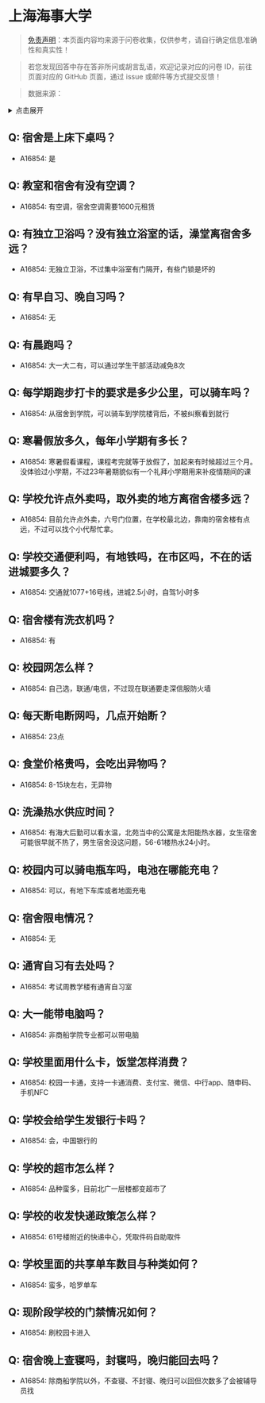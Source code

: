# 上海海事大学

> [免责声明](https://colleges.chat/#_3)：本页面内容均来源于问卷收集，仅供参考，请自行确定信息准确性和真实性！

> 若您发现回答中存在答非所问或胡言乱语，欢迎记录对应的问卷 ID，前往页面对应的 GitHub 页面，通过 issue 或邮件等方式提交反馈！

> 数据来源：

<details><summary>点击展开</summary>
<ul>
<li>A16854: 匿名 (2023 年 02 月)</li>
</ul>
</details>

## Q: 宿舍是上床下桌吗？

- A16854: 是

## Q: 教室和宿舍有没有空调？

- A16854: 有空调，宿舍空调需要1600元租赁

## Q: 有独立卫浴吗？没有独立浴室的话，澡堂离宿舍多远？

- A16854: 无独立卫浴，不过集中浴室有门隔开，有些门锁是坏的

## Q: 有早自习、晚自习吗？

- A16854: 无

## Q: 有晨跑吗？

- A16854: 大一大二有，可以通过学生干部活动减免8次

## Q: 每学期跑步打卡的要求是多少公里，可以骑车吗？

- A16854: 从宿舍到学院，可以骑车到学院楼背后，不被纠察看到就行

## Q: 寒暑假放多久，每年小学期有多长？

- A16854: 寒暑假看课程，课程考完就等于放假了，加起来有时候超过三个月。没体验过小学期，不过23年暑期貌似有一个礼拜小学期用来补疫情期间的课

## Q: 学校允许点外卖吗，取外卖的地方离宿舍楼多远？

- A16854: 目前允许点外卖，六号门位置，在学校最北边，靠南的宿舍楼有点远，不过可以找个小代帮忙拿。

## Q: 学校交通便利吗，有地铁吗，在市区吗，不在的话进城要多久？

- A16854: 交通就1077+16号线，进城2.5小时，自驾1小时多

## Q: 宿舍楼有洗衣机吗？

- A16854: 有

## Q: 校园网怎么样？

- A16854: 自己选，联通/电信，不过现在联通要走深信服防火墙

## Q: 每天断电断网吗，几点开始断？

- A16854: 23点

## Q: 食堂价格贵吗，会吃出异物吗？

- A16854: 8-15块左右，无异物

## Q: 洗澡热水供应时间？

- A16854: 有海大后勤可以看水温，北苑当中的公寓是太阳能热水器，女生宿舍可能很早就不热了，男生宿舍没这问题，56-61楼热水24小时。

## Q: 校园内可以骑电瓶车吗，电池在哪能充电？

- A16854: 可以，有地下车库或者地面充电

## Q: 宿舍限电情况？

- A16854: 无

## Q: 通宵自习有去处吗？

- A16854: 考试周教学楼有通宵自习室

## Q: 大一能带电脑吗？

- A16854: 非商船学院专业都可以带电脑

## Q: 学校里面用什么卡，饭堂怎样消费？

- A16854: 校园一卡通，支持一卡通消费、支付宝、微信、中行app、随申码、手机NFC

## Q: 学校会给学生发银行卡吗？

- A16854: 会，中国银行的

## Q: 学校的超市怎么样？

- A16854: 品种蛮多，目前北广一层楼都变超市了

## Q: 学校的收发快递政策怎么样？

- A16854: 61号楼附近的快递中心，凭取件码自助取件

## Q: 学校里面的共享单车数目与种类如何？

- A16854: 蛮多，哈罗单车

## Q: 现阶段学校的门禁情况如何？

- A16854: 刷校园卡进入

## Q: 宿舍晚上查寝吗，封寝吗，晚归能回去吗？

- A16854: 除商船学院以外，不查寝、不封寝、晚归可以回但次数多了会被辅导员找

